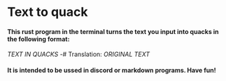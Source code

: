 # Text to quack

#### This rust program in the terminal turns the text you input into quacks in the following format:

*TEXT IN QUACKS*
-# Translation: *ORIGINAL TEXT*

#### It is intended to be ussed in discord or markdown programs. Have fun!
